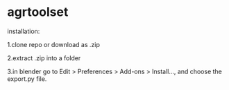 # agrtoolset

installation:

1.clone repo or download as .zip

2.extract .zip into a folder

3.in blender go to Edit > Preferences > Add-ons > Install..., and choose the export.py file.

